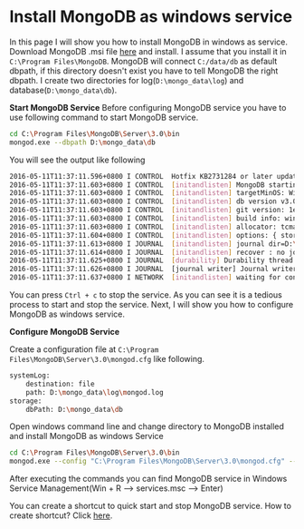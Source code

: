 # Install MongoDB as windows service
In this page I will show you how to install MongoDB in windows as service. Download MongoDB .msi file
[here](https://www.mongodb.org/downloads) and install. I assume that you install it in ``C:\Program Files\MongoDB``.
MongoDB will connect ``C:/data/db`` as default dbpath, if this directory doesn't exist you have to tell
MongoDB the right dbpath. I create two directories for log(``D:\mongo_data\log``) and database(``D:\mongo_data\db``).

**Start MongoDB Service**
Before configuring MongoDB service you have to use following command to start MongoDB service. 
```bash
cd C:\Program Files\MongoDB\Server\3.0\bin
mongod.exe --dbpath D:\mongo_data\db
```

You will see the output like following 
```bash
2016-05-11T11:37:11.596+0800 I CONTROL  Hotfix KB2731284 or later update is not installed, will zero-out data files
2016-05-11T11:37:11.603+0800 I CONTROL  [initandlisten] MongoDB starting : pid=7188 port=27017 dbpath=D:\mongo_data\db 64-bit host=yong-PC
2016-05-11T11:37:11.603+0800 I CONTROL  [initandlisten] targetMinOS: Windows Server 2003 SP2
2016-05-11T11:37:11.603+0800 I CONTROL  [initandlisten] db version v3.0.10
2016-05-11T11:37:11.603+0800 I CONTROL  [initandlisten] git version: 1e0512f8453d103987f5fbfb87b71e9a131c2a60
2016-05-11T11:37:11.603+0800 I CONTROL  [initandlisten] build info: windows sys.getwindowsversion(major=6, minor=1, build=7601, platform=2, service_pack='Service Pack 1') BOOST_LIB_VERSION=1_49
2016-05-11T11:37:11.603+0800 I CONTROL  [initandlisten] allocator: tcmalloc
2016-05-11T11:37:11.604+0800 I CONTROL  [initandlisten] options: { storage: { dbPath: "D:\mongo_data\db" } }
2016-05-11T11:37:11.613+0800 I JOURNAL  [initandlisten] journal dir=D:\mongo_data\db\journal
2016-05-11T11:37:11.614+0800 I JOURNAL  [initandlisten] recover : no journal files present, no recovery needed
2016-05-11T11:37:11.625+0800 I JOURNAL  [durability] Durability thread started
2016-05-11T11:37:11.626+0800 I JOURNAL  [journal writer] Journal writer thread started
2016-05-11T11:37:11.637+0800 I NETWORK  [initandlisten] waiting for connections on port 27017
```
You can press ``Ctrl + c`` to stop the service. As you can see it is a tedious process to start and stop the service.
Next, I will show you how to configure MongoDB as windows service.

**Configure MongoDB Service**

Create a configuration file at ``C:\Program Files\MongoDB\Server\3.0\mongod.cfg`` like following.
```bash
systemLog:
    destination: file
    path: D:\mongo_data\log\mongod.log
storage:
    dbPath: D:\mongo_data\db
```
Open windows command line and change directory to MongoDB installed and install MongoDB as windows Service
```bash
cd C:\Program Files\MongoDB\Server\3.0\bin
mongod.exe --config "C:\Program Files\MongoDB\Server\3.0\mongod.cfg" --install
```
After executing the commands you can find MongoDB service in Windows Service Management(Win + R --> 
services.msc --> Enter)

You can create a shortcut to quick start and stop MongoDB service. How to create shortcut? Click [here](http://www.henryxi.com/quick-launch-programsstart-service-on-windows).

